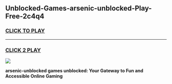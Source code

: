 
## Unblocked-Games-arsenic-unblocked-Play-Free-2c4q4
<h3>
<a href="https://premium76.site?title=arsenic-unblocked&ref=21A">CLICK TO PLAY</a></h3>
<hr>

<h3>
<a href="https://premium76.site?title=arsenic-unblocked&ref=21A">CLICK 2 PLAY</a>
  
</h3>

<a href="https://premium76.site?title=arsenic-unblocked&ref=21A"><img src="https://clearcache.store/games.png"></a>


**arsenic-unblocked games unblocked: Your Gateway to Fun and Accessible Online Gaming**
